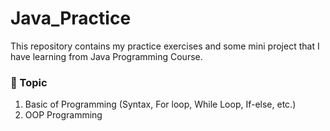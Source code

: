 # Java_Practice
This repository contains my practice exercises and some mini project that I have learning from Java Programming Course.

### 🏹 Topic
1. Basic of Programming (Syntax, For loop, While Loop, If-else, etc.)
2. OOP Programming



